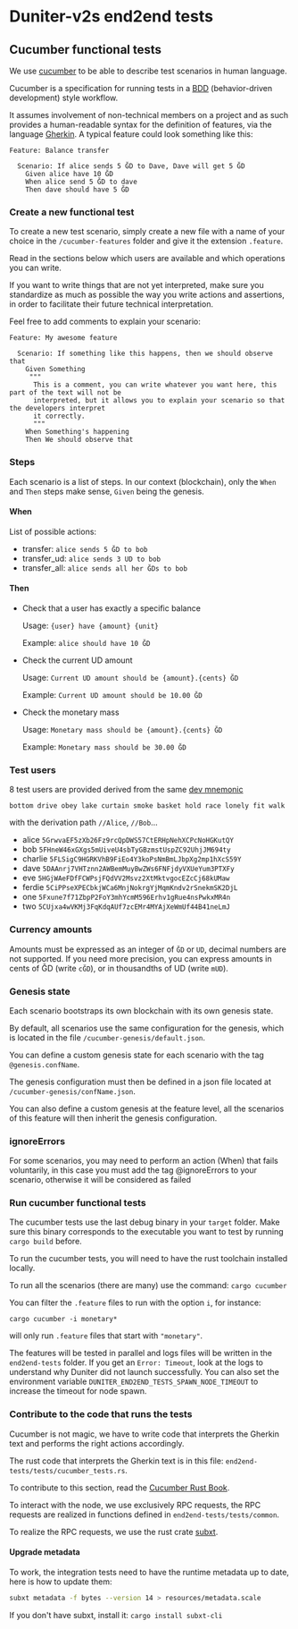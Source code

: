 # Duniter-v2s end2end tests

## Cucumber functional tests

We use [cucumber] to be able to describe test scenarios in human language.

Cucumber is a specification for running tests in a [BDD] (behavior-driven development) style
workflow.

It assumes involvement of non-technical members on a project and as such provides a human-readable
syntax for the definition of features, via the language [Gherkin]. A typical feature could look
something like this:

```gherkin
Feature: Balance transfer

  Scenario: If alice sends 5 ĞD to Dave, Dave will get 5 ĞD
    Given alice have 10 ĞD
    When alice send 5 ĞD to dave
    Then dave should have 5 ĞD
```

### Create a new functional test

To create a new test scenario, simply create a new file with a name of your choice in the
`/cucumber-features` folder and give it the extension `.feature`.

Read in the sections below which users are available and which operations you can write.

If you want to write things that are not yet interpreted, make sure you standardize as much as
possible the way you write actions and assertions, in order to facilitate their future technical
interpretation.

Feel free to add comments to explain your scenario:

```gherkin
Feature: My awesome feature

  Scenario: If something like this happens, then we should observe that
    Given Something
     """
      This is a comment, you can write whatever you want here, this part of the text will not be
      interpreted, but it allows you to explain your scenario so that the developers interpret
      it correctly.
      """
    When Something's happening
    Then We should observe that
```

### Steps

Each scenario is a list of steps. In our context (blockchain), only the `When` and `Then` steps make sense, `Given` being the genesis.

#### When

List of possible actions:

- transfer: `alice sends 5 ĞD to bob`
- transfer_ud: `alice sends 3 UD to bob`
- transfer_all: `alice sends all her ĞDs to bob`

#### Then

-  Check that a user has exactly a specific balance

    Usage: `{user} have {amount} {unit}`

    Example: `alice should have 10 ĞD`

-  Check the current UD amount

    Usage: `Current UD amount should be {amount}.{cents} ĞD`

    Example: `Current UD amount should be 10.00 ĞD`

-  Check the monetary mass

    Usage: `Monetary mass should be {amount}.{cents} ĞD`

    Example: `Monetary mass should be 30.00 ĞD`

### Test users

8 test users are provided derived from the same [dev mnemonic](https://docs.substrate.io/v3/getting-started/glossary/#dev-phrase)

```
bottom drive obey lake curtain smoke basket hold race lonely fit walk
```

with the derivation path `//Alice`, `//Bob`...

- alice `5GrwvaEF5zXb26Fz9rcQpDWS57CtERHpNehXCPcNoHGKutQY`
- bob `5FHneW46xGXgs5mUiveU4sbTyGBzmstUspZC92UhjJM694ty`
- charlie `5FLSigC9HGRKVhB9FiEo4Y3koPsNmBmLJbpXg2mp1hXcS59Y`
- dave `5DAAnrj7VHTznn2AWBemMuyBwZWs6FNFjdyVXUeYum3PTXFy`
- eve `5HGjWAeFDfFCWPsjFQdVV2Msvz2XtMktvgocEZcCj68kUMaw`
- ferdie `5CiPPseXPECbkjWCa6MnjNokrgYjMqmKndv2rSnekmSK2DjL`
- one `5Fxune7f71ZbpP2FoY3mhYcmM596Erhv1gRue4nsPwkxMR4n`
- two `5CUjxa4wVKMj3FqKdqAUf7zcEMr4MYAjXeWmUf44B41neLmJ`

### Currency amounts

Amounts must be expressed as an integer of `ĞD` or `UD`, decimal numbers are not supported.
If you need more precision, you can express amounts in cents of ĞD (write `cĞD`), or in thousandths
of UD (write `mUD`).

### Genesis state

Each scenario bootstraps its own blockchain with its own genesis state.

By default, all scenarios use the same configuration for the genesis, which is located in the file
`/cucumber-genesis/default.json`.

You can define a custom genesis state for each scenario with the tag `@genesis.confName`.

The genesis configuration must then be defined in a json file located at
`/cucumber-genesis/confName.json`.

You can also define a custom genesis at the feature level, all the scenarios of this feature will
then inherit the genesis configuration.

### ignoreErrors

For some scenarios, you may need to perform an action (When) that fails voluntarily, in this case you must add the tag @ignoreErrors to your scenario, otherwise it will be considered as failed

### Run cucumber functional tests

The cucumber tests use the last debug binary in your `target` folder. Make sure this binary corresponds to the executable you want to test by running `cargo build` before.

To run the cucumber tests, you will need to have the rust toolchain installed locally.

To run all the scenarios (there are many) use the command: `cargo cucumber`

You can filter the `.feature` files to run with the option `i`, for instance:

```
cargo cucumber -i monetary*
```

will only run `.feature` files that start with `"monetary"`.

The features will be tested in parallel and logs files will be written in the `end2end-tests` folder.
If you get an `Error: Timeout`, look at the logs to understand why Duniter did not launch successfully. You can also set the environment variable `DUNITER_END2END_TESTS_SPAWN_NODE_TIMEOUT` to increase the timeout for node spawn.

### Contribute to the code that runs the tests

Cucumber is not magic, we have to write code that interprets the Gherkin text and performs the right
actions accordingly.

The rust code that interprets the Gherkin text is in this file:
`end2end-tests/tests/cucumber_tests.rs`.

To contribute to this section, read the [Cucumber Rust Book].

To interact with the node, we use exclusively RPC requests, the RPC requests are realized in
functions defined in `end2end-tests/tests/common`.

To realize the RPC requests, we use the rust crate [subxt](https://github.com/paritytech/subxt).

#### Upgrade metadata

To work, the integration tests need to have the runtime metadata up to date, here is how to update
them:

```bash
subxt metadata -f bytes --version 14 > resources/metadata.scale
```

If you don't have subxt, install it: `cargo install subxt-cli`

[BDD]: https://en.wikipedia.org/wiki/Behavior-driven_development
[cucumber]: https://cucumber.io/
[Cucumber Rust Book]: https://cucumber-rs.github.io/cucumber/current/writing/index.html
[Gherkin]: https://cucumber.io/docs/gherkin/reference
